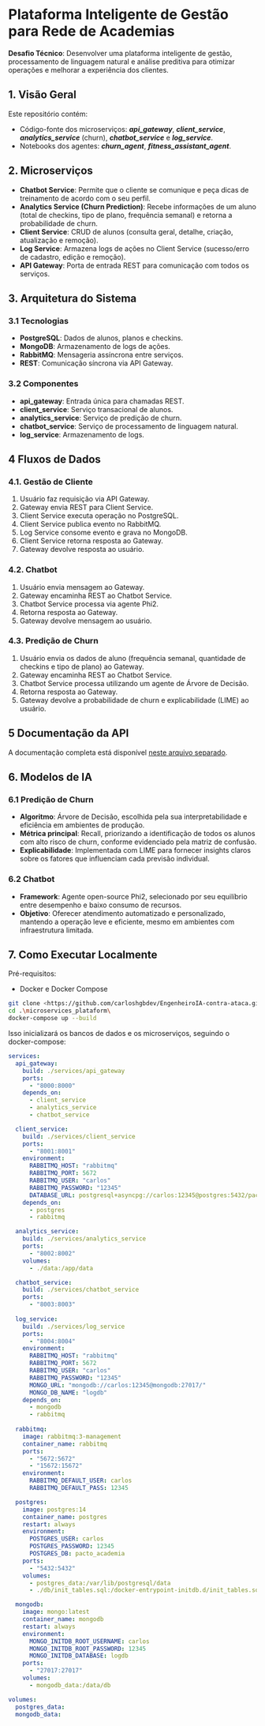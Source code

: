 # Plataforma Inteligente de Gestão para Rede de Academias

**Desafio Técnico**: Desenvolver uma plataforma inteligente de gestão, processamento de linguagem natural e análise preditiva para otimizar operações e melhorar a experiência dos clientes.

## 1. Visão Geral
Este repositório contém:
- Código-fonte dos microserviços: **_api_gateway_**, **_client_service_**, **_analytics_service_** (churn), **_chatbot_service_** e **_log_service_**.
- Notebooks dos agentes: **_churn_agent_**, **_fitness_assistant_agent_**.

## 2. Microserviços

- **Chatbot Service**: Permite que o cliente se comunique e peça dicas de treinamento de acordo com o seu perfil.
- **Analytics Service (Churn Prediction)**: Recebe informações de um aluno (total de checkins, tipo de plano, frequência semanal) e retorna a probabilidade de churn.
- **Client Service**: CRUD de alunos (consulta geral, detalhe, criação, atualização e remoção).
- **Log Service**: Armazena logs de ações no Client Service (sucesso/erro de cadastro, edição e remoção).
- **API Gateway**: Porta de entrada REST para comunicação com todos os serviços.

## 3. Arquitetura do Sistema

### 3.1 Tecnologias
- **PostgreSQL**: Dados de alunos, planos e checkins.
- **MongoDB**: Armazenamento de logs de ações.
- **RabbitMQ**: Mensageria assíncrona entre serviços.
- **REST**: Comunicação síncrona via API Gateway.

### 3.2 Componentes
- **api_gateway**: Entrada única para chamadas REST.
- **client_service**: Serviço transacional de alunos.
- **analytics_service**: Serviço de predição de churn.
- **chatbot_service**: Serviço de processamento de linguagem natural.
- **log_service**: Armazenamento de logs.

## 4 Fluxos de Dados

### 4.1. Gestão de Cliente
1. Usuário faz requisição via API Gateway.
2. Gateway envia REST para Client Service.
3. Client Service executa operação no PostgreSQL.
4. Client Service publica evento no RabbitMQ.
5. Log Service consome evento e grava no MongoDB.
6. Client Service retorna resposta ao Gateway.
7. Gateway devolve resposta ao usuário.

### 4.2. Chatbot
1. Usuário envia mensagem ao Gateway.
2. Gateway encaminha REST ao Chatbot Service.
3. Chatbot Service processa via agente Phi2.
4. Retorna resposta ao Gateway.
5. Gateway devolve mensagem ao usuário.

### 4.3. Predição de Churn
1. Usuário envia os dados de aluno (frequência semanal, quantidade de checkins e tipo de plano) ao Gateway.
2. Gateway encaminha REST ao Chatbot Service.
3. Chatbot Service processa utilizando um agente de Árvore de Decisão.
4. Retorna resposta ao Gateway.
5. Gateway devolve a probabilidade de churn e explicabilidade (LIME) ao usuário.

## 5 Documentação da API
A documentação completa está disponível [neste arquivo separado](./API_DOC.md).

## 6. Modelos de IA

### 6.1 Predição de Churn
- **Algoritmo**: Árvore de Decisão, escolhida pela sua interpretabilidade e eficiência em ambientes de produção.
- **Métrica principal**: Recall, priorizando a identificação de todos os alunos com alto risco de churn, conforme evidenciado pela matriz de confusão.
- **Explicabilidade**: Implementada com LIME para fornecer insights claros sobre os fatores que influenciam cada previsão individual.

### 6.2 Chatbot
- **Framework**: Agente open-source Phi2, selecionado por seu equilíbrio entre desempenho e baixo consumo de recursos.
- **Objetivo**: Oferecer atendimento automatizado e personalizado, mantendo a operação leve e eficiente, mesmo em ambientes com infraestrutura limitada.

## 7. Como Executar Localmente
Pré-requisitos:
- Docker e Docker Compose

```bash
git clone <https://github.com/carloshgbdev/EngenheiroIA-contra-ataca.git>
cd .\microservices_plataform\
docker-compose up --build
```

Isso inicializará os bancos de dados e os microserviços, seguindo o docker-compose:

```yml
services:
  api_gateway:
    build: ./services/api_gateway
    ports:
      - "8000:8000"
    depends_on:
      - client_service
      - analytics_service
      - chatbot_service

  client_service:
    build: ./services/client_service
    ports:
      - "8001:8001"
    environment:
      RABBITMQ_HOST: "rabbitmq"
      RABBITMQ_PORT: 5672
      RABBITMQ_USER: "carlos"
      RABBITMQ_PASSWORD: "12345"
      DATABASE_URL: postgresql+asyncpg://carlos:12345@postgres:5432/pacto_academia
    depends_on:
      - postgres
      - rabbitmq

  analytics_service:
    build: ./services/analytics_service
    ports:
      - "8002:8002"
    volumes:
      - ./data:/app/data

  chatbot_service:
    build: ./services/chatbot_service 
    ports:
      - "8003:8003"
  
  log_service:
    build: ./services/log_service
    ports:
      - "8004:8004"
    environment:
      RABBITMQ_HOST: "rabbitmq"
      RABBITMQ_PORT: 5672
      RABBITMQ_USER: "carlos"
      RABBITMQ_PASSWORD: "12345"
      MONGO_URL: "mongodb://carlos:12345@mongodb:27017/"
      MONGO_DB_NAME: "logdb"
    depends_on:
      - mongodb
      - rabbitmq
  
  rabbitmq:
    image: rabbitmq:3-management
    container_name: rabbitmq
    ports:
      - "5672:5672"
      - "15672:15672"
    environment:
      RABBITMQ_DEFAULT_USER: carlos
      RABBITMQ_DEFAULT_PASS: 12345

  postgres:
    image: postgres:14
    container_name: postgres
    restart: always
    environment:
      POSTGRES_USER: carlos
      POSTGRES_PASSWORD: 12345
      POSTGRES_DB: pacto_academia
    ports:
      - "5432:5432"
    volumes:
      - postgres_data:/var/lib/postgresql/data
      - ./db/init_tables.sql:/docker-entrypoint-initdb.d/init_tables.sql

  mongodb:
    image: mongo:latest
    container_name: mongodb
    restart: always
    environment:
      MONGO_INITDB_ROOT_USERNAME: carlos
      MONGO_INITDB_ROOT_PASSWORD: 12345
      MONGO_INITDB_DATABASE: logdb
    ports:
      - "27017:27017"
    volumes:
      - mongodb_data:/data/db

volumes:
  postgres_data:
  mongodb_data:
```